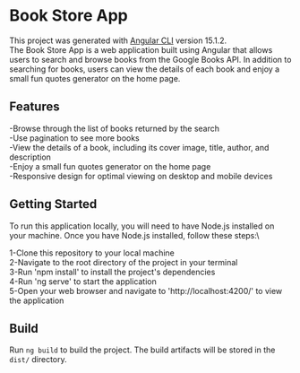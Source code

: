 # Book Store App

This project was generated with [Angular CLI](https://github.com/angular/angular-cli) version 15.1.2.\
The Book Store App is a web application built using Angular that allows users to search and browse books from the Google Books API. In addition to searching for books, users can view the details of each book and enjoy a small fun quotes generator on the home page.

## Features

-Browse through the list of books returned by the search\
-Use pagination to see more books\
-View the details of a book, including its cover image, title, author, and description\
-Enjoy a small fun quotes generator on the home page\
-Responsive design for optimal viewing on desktop and mobile devices

## Getting Started

To run this application locally, you will need to have Node.js installed on your machine. Once you have Node.js installed, follow these steps:\

1-Clone this repository to your local machine\
2-Navigate to the root directory of the project in your terminal\
3-Run 'npm install' to install the project's dependencies\
4-Run 'ng serve' to start the application\
5-Open your web browser and navigate to 'http://localhost:4200/' to view the application

## Build

Run `ng build` to build the project. The build artifacts will be stored in the `dist/` directory.


